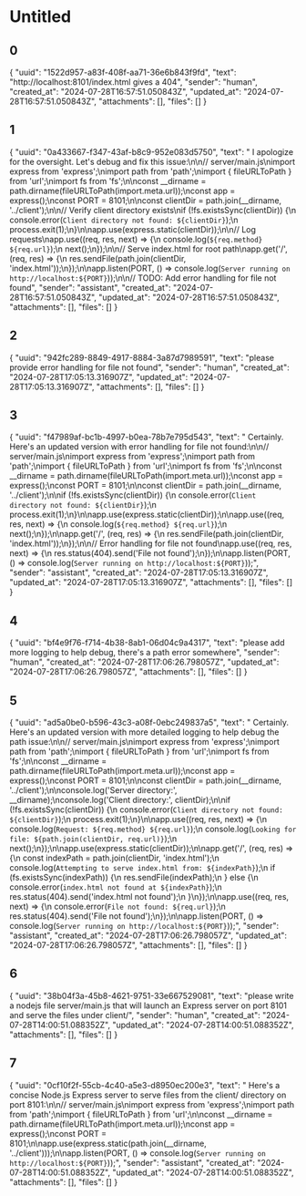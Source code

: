 # Untitled

## 0

{
  "uuid": "1522d957-a83f-408f-aa71-36e6b843f9fd",
  "text": "http://localhost:8101/index.html gives a 404",
  "sender": "human",
  "created_at": "2024-07-28T16:57:51.050843Z",
  "updated_at": "2024-07-28T16:57:51.050843Z",
  "attachments": [],
  "files": []
}

## 1

{
  "uuid": "0a433667-f347-43af-b8c9-952e083d5750",
  "text": " I apologize for the oversight. Let's debug and fix this issue:\n\n// server/main.js\nimport express from 'express';\nimport path from 'path';\nimport { fileURLToPath } from 'url';\nimport fs from 'fs';\n\nconst __dirname = path.dirname(fileURLToPath(import.meta.url));\nconst app = express();\nconst PORT = 8101;\n\nconst clientDir = path.join(__dirname, '../client');\n\n// Verify client directory exists\nif (!fs.existsSync(clientDir)) {\n  console.error(`Client directory not found: ${clientDir}`);\n  process.exit(1);\n}\n\napp.use(express.static(clientDir));\n\n// Log requests\napp.use((req, res, next) => {\n  console.log(`${req.method} ${req.url}`);\n  next();\n});\n\n// Serve index.html for root path\napp.get('/', (req, res) => {\n  res.sendFile(path.join(clientDir, 'index.html'));\n});\n\napp.listen(PORT, () => console.log(`Server running on http://localhost:${PORT}`));\n\n// TODO: Add error handling for file not found",
  "sender": "assistant",
  "created_at": "2024-07-28T16:57:51.050843Z",
  "updated_at": "2024-07-28T16:57:51.050843Z",
  "attachments": [],
  "files": []
}

## 2

{
  "uuid": "942fc289-8849-4917-8884-3a87d7989591",
  "text": "please provide error handling for file not found",
  "sender": "human",
  "created_at": "2024-07-28T17:05:13.316907Z",
  "updated_at": "2024-07-28T17:05:13.316907Z",
  "attachments": [],
  "files": []
}

## 3

{
  "uuid": "f47989af-bc1b-4997-b0ea-78b7e795d543",
  "text": " Certainly. Here's an updated version with error handling for file not found:\n\n// server/main.js\nimport express from 'express';\nimport path from 'path';\nimport { fileURLToPath } from 'url';\nimport fs from 'fs';\n\nconst __dirname = path.dirname(fileURLToPath(import.meta.url));\nconst app = express();\nconst PORT = 8101;\n\nconst clientDir = path.join(__dirname, '../client');\n\nif (!fs.existsSync(clientDir)) {\n  console.error(`Client directory not found: ${clientDir}`);\n  process.exit(1);\n}\n\napp.use(express.static(clientDir));\n\napp.use((req, res, next) => {\n  console.log(`${req.method} ${req.url}`);\n  next();\n});\n\napp.get('/', (req, res) => {\n  res.sendFile(path.join(clientDir, 'index.html'));\n});\n\n// Error handling for file not found\napp.use((req, res, next) => {\n  res.status(404).send('File not found');\n});\n\napp.listen(PORT, () => console.log(`Server running on http://localhost:${PORT}`));",
  "sender": "assistant",
  "created_at": "2024-07-28T17:05:13.316907Z",
  "updated_at": "2024-07-28T17:05:13.316907Z",
  "attachments": [],
  "files": []
}

## 4

{
  "uuid": "bf4e9f76-f714-4b38-8ab1-06d04c9a4317",
  "text": "please add more logging to help debug, there's a path error somewhere",
  "sender": "human",
  "created_at": "2024-07-28T17:06:26.798057Z",
  "updated_at": "2024-07-28T17:06:26.798057Z",
  "attachments": [],
  "files": []
}

## 5

{
  "uuid": "ad5a0be0-b596-43c3-a08f-0ebc249837a5",
  "text": " Certainly. Here's an updated version with more detailed logging to help debug the path issue:\n\n// server/main.js\nimport express from 'express';\nimport path from 'path';\nimport { fileURLToPath } from 'url';\nimport fs from 'fs';\n\nconst __dirname = path.dirname(fileURLToPath(import.meta.url));\nconst app = express();\nconst PORT = 8101;\n\nconst clientDir = path.join(__dirname, '../client');\n\nconsole.log('Server directory:', __dirname);\nconsole.log('Client directory:', clientDir);\n\nif (!fs.existsSync(clientDir)) {\n  console.error(`Client directory not found: ${clientDir}`);\n  process.exit(1);\n}\n\napp.use((req, res, next) => {\n  console.log(`Request: ${req.method} ${req.url}`);\n  console.log(`Looking for file: ${path.join(clientDir, req.url)}`);\n  next();\n});\n\napp.use(express.static(clientDir));\n\napp.get('/', (req, res) => {\n  const indexPath = path.join(clientDir, 'index.html');\n  console.log(`Attempting to serve index.html from: ${indexPath}`);\n  if (fs.existsSync(indexPath)) {\n    res.sendFile(indexPath);\n  } else {\n    console.error(`index.html not found at ${indexPath}`);\n    res.status(404).send('index.html not found');\n  }\n});\n\napp.use((req, res, next) => {\n  console.error(`File not found: ${req.url}`);\n  res.status(404).send('File not found');\n});\n\napp.listen(PORT, () => console.log(`Server running on http://localhost:${PORT}`));",
  "sender": "assistant",
  "created_at": "2024-07-28T17:06:26.798057Z",
  "updated_at": "2024-07-28T17:06:26.798057Z",
  "attachments": [],
  "files": []
}

## 6

{
  "uuid": "38b04f3a-45b8-4621-9751-33e667529081",
  "text": "please write a nodejs file server/main.js that will launch an Express server on port 8101 and serve the files under client/",
  "sender": "human",
  "created_at": "2024-07-28T14:00:51.088352Z",
  "updated_at": "2024-07-28T14:00:51.088352Z",
  "attachments": [],
  "files": []
}

## 7

{
  "uuid": "0cf10f2f-55cb-4c40-a5e3-d8950ec200e3",
  "text": " Here's a concise Node.js Express server to serve files from the client/ directory on port 8101:\n\n// server/main.js\nimport express from 'express';\nimport path from 'path';\nimport { fileURLToPath } from 'url';\n\nconst __dirname = path.dirname(fileURLToPath(import.meta.url));\nconst app = express();\nconst PORT = 8101;\n\napp.use(express.static(path.join(__dirname, '../client')));\n\napp.listen(PORT, () => console.log(`Server running on http://localhost:${PORT}`));",
  "sender": "assistant",
  "created_at": "2024-07-28T14:00:51.088352Z",
  "updated_at": "2024-07-28T14:00:51.088352Z",
  "attachments": [],
  "files": []
}
